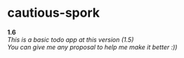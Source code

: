 # cautious-spork

**1.6** \
    _This is a basic todo app at this version (1.5) \
    You can give me any proposal to help me make it better :))_